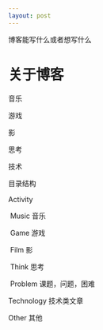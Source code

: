 ```yaml
---
layout: post
---
```


博客能写什么或者想写什么



# 关于博客



音乐

游戏

影

思考

技术



目录结构

Activity

​		Music 音乐

​		Game 游戏

​		Film 影

​		Think 思考

​					Problem 课题，问题，困难

Technology  技术类文章

Other  其他

